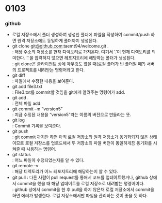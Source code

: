 # 0103
### github
- 로컬 저장소에서 폴더 생성하여 생성한 폴더에 파일을 작성하여 commit/push 하면 원격 저장소에도 동일하게 폴더까지 생성된다.
- git clone git@github.com:taemt94/welcome.git .  
	: 해당 주소의 저장소를 현재 디렉토리로 가져온다. 여기서 ‘.’이 현재 디렉토리를 의미한다. '.'을 입력하지 않으면 레포지토리에 해당하는 폴더가 생성된다.  
	: git clone은 클라이언트 상에 아무것도 없을 때(로컬 폴더가 빈 폴더일 때?) 서버의 프로젝트를 내려받는 명령어라고 한다.
- git diff  
	: 파일에서 수정한 내용을 보여준다.
- git add file3.txt  
	: File3.txt를 commit할 것임을 git에게 알려주는 명령어가 add.
- git add .  
	: 전체 파일 add.
- git commit –m “version5”  
	: 지금 수정된 내용을 “version5”라는 이름의 버전으로 만들라는 뜻.
- git log  
	: Commit 기록을 보여준다.
- git push  
	: git commit 까지만 하면 아직 로컬 저장소와 원격 저장소가 동기화되지 않은 상태이므로 로컬 저장소를 업로드해서 두 저장소의 파일 버전이 동일하게끔 동기화를 시켜줄 때 사용하는 명령어.
- git status  
	: 어느 파일이 수정되었는지를 알 수 있다.
- git remote –v  
	: 해당 디렉토리가 어느 레포지토리에 해당하는지 알 수 있다.
- git pull
	: 다른 사람이 pull request를 통해서 코드를 업데이트했거나, github 상에서 commit을 했을 때 해당 업데이트를 로컬 저장소로 내려받는 명령어이다.  
	: github 상에서 commit을 한 후 pull을 하지 않은채 로컬 저장소에서 commit을 하면 에러가 발생한다. 로컬 저장소에서만 파일을 관리하는 것이 좋을 듯 하다.